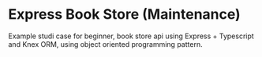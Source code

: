 # Express Book Store (Maintenance)

Example studi case for beginner, book store api using Express + Typescript and Knex ORM, using object oriented programming pattern.
